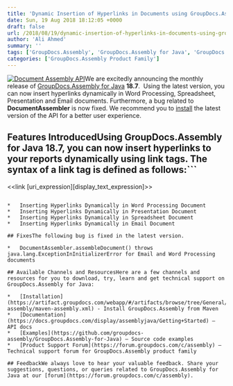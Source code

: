 ```yaml
---
title: 'Dynamic Insertion of Hyperlinks in Documents using GroupDocs.Assembly for Java 18.7'
date: Sun, 19 Aug 2018 18:12:05 +0000
draft: false
url: /2018/08/19/dynamic-insertion-of-hyperlinks-in-documents-using-groupdocs.assembly-for-java-18.7/
author: 'Ali Ahmed'
summary: ''
tags: ['GroupDocs.Assembly', 'GroupDocs.Assembly for Java', 'GroupDocs.Assembly for Java Releases']
categories: ['GroupDocs.Assembly Product Family']
---
```


[![Document Assembly API](http://blog.groupdocs.com/wp-content/uploads/sites/4/2017/03/groupdocs-assembly-java-1.png)](https://www.groupdocs.com/products/assembly/java)We are excitedly announcing the monthly release of [GroupDocs.Assembly for Java](https://products.groupdocs.com/assembly/java) **18.7**.  Using the latest version, you can now insert hyperlinks dynamically in Word Processing, Spreadsheet, Presentation and Email documents. Furthermore, a bug related to **DocumentAssembler** is now fixed. We recommend you to [install](https://artifact.groupdocs.com/webapp/#/artifacts/browse/tree/General/repo/com/groupdocs/groupdocs-assembly/maven-assembly.xml) the latest version of the API for a better user experience.

## Features IntroducedUsing GroupDocs.Assembly for Java 18.7, you can now insert hyperlinks to your reports dynamically using link tags. The syntax of a link tag is defined as follows:```
 <<link [uri_expression][display_text_expression]>>
```Here, **uri\_expression** defines URI for a hyperlink to be inserted dynamically. This expression is mandatory and must return a non-empty value. In turn, **display\_text\_expression** defines text to be displayed for the hyperlink. This expression is optional. If it is omitted or returns an empty value, then during runtime, the value of **uri\_expression** is used as display text as well. For more details regarding this feature, please have a look at  the following documentation articles:

*   Inserting Hyperlinks Dynamically in Word Processing Document
*   Inserting Hyperlinks Dynamically in Presentation Document
*   Inserting Hyperlinks Dynamically in Spreadsheet Document
*   Inserting Hyperlinks Dynamically in Email Document

## FixesThe following bug is fixed in the latest version.

*   DocumentAssembler.assembleDocument() throws java.lang.ExceptionInInitializerError for Email and Word Processing documents

## Available Channels and ResourcesHere are a few channels and resources for you to download, try, learn and get technical support on GroupDocs.Assembly for Java:

*   [Installation](https://artifact.groupdocs.com/webapp/#/artifacts/browse/tree/General/repo/com/groupdocs/groupdocs-assembly/maven-assembly.xml) - Install GroupDocs.Assembly from Maven
*   [Documentation](https://docs.groupdocs.com/display/assemblyjava/Getting+Started) – API docs
*   [Examples](https://github.com/groupdocs-assembly/GroupDocs.Assembly-for-Java) – Source code examples
*   [Product Support Forum](https://forum.groupdocs.com/c/assembly) – Technical support forum for GroupDocs.Assembly product family

## FeedbackWe always love to hear your valuable feedback. Share your suggestions, questions, or queries related to GroupDocs.Assembly for Java at our [forum](https://forum.groupdocs.com/c/assembly).





